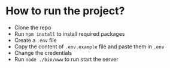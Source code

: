 # How to run the project?
- Clone the repo
- Run `npm install` to install required packages
- Create a `.env` file
- Copy the content of `.env.example` file and paste them in `.env`
- Change the credentials
- Run `node ./bin/www` to run start the server
